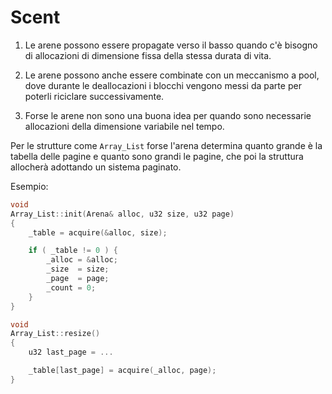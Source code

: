 # Scent

1. Le arene possono essere propagate verso il basso quando c'è bisogno di allocazioni di dimensione fissa della stessa durata di vita.

2. Le arene possono anche essere combinate con un meccanismo a pool, dove durante le deallocazioni i blocchi vengono messi da parte per poterli riciclare successivamente.

3. Forse le arene non sono una buona idea per quando sono necessarie allocazioni della dimensione variabile nel tempo.

Per le strutture come `Array_List` forse l'arena determina quanto grande è la tabella delle pagine e quanto sono grandi le pagine, che poi la struttura allocherà adottando un sistema paginato.

Esempio:

```c++
void
Array_List::init(Arena& alloc, u32 size, u32 page)
{
    _table = acquire(&alloc, size);

    if ( _table != 0 ) {
        _alloc = &alloc;
        _size  = size;
        _page  = page;
        _count = 0;
    }
}

void
Array_List::resize()
{
    u32 last_page = ...

    _table[last_page] = acquire(_alloc, page);
}
```

